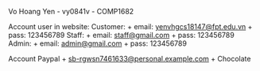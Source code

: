 Vo Hoang Yen - vy0841v - COMP1682

Account user in website:
Customer: 
    + email: yenvhgcs18147@fpt.edu.vn 
    + pass: 123456789
Staff: 
    + email: staff@gmail.com 
    + pass: 123456789
Admin: 
    + email: admin@gmail.com 
    + pass: 123456789
    
Account Paypal
    + sb-rgwsn7461633@personal.example.com
    + Chocolate


